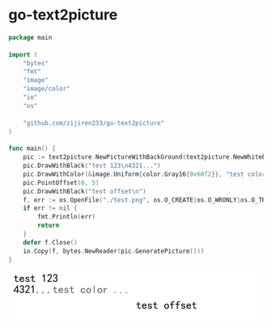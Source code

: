 # go-text2picture

```go
package main

import (
	"bytes"
	"fmt"
	"image"
	"image/color"
	"io"
	"os"

	"github.com/zijiren233/go-text2picture"
)

func main() {
	pic := text2picture.NewPictureWithBackGround(text2picture.NewWhiteBackGround(500, 100), 320, 10, 5)
	pic.DrawWithBlack("test 123\n4321...")
	pic.DrawWithColor(&image.Uniform{color.Gray16{0x60f2}}, "test color ... ")
	pic.PointOffset(0, 5)
	pic.DrawWithBlack("test offset\n")
	f, err := os.OpenFile("./test.png", os.O_CREATE|os.O_WRONLY|os.O_TRUNC, os.ModePerm)
	if err != nil {
		fmt.Println(err)
		return
	}
	defer f.Close()
	io.Copy(f, bytes.NewReader(pic.GeneratePicture()))
}
```

<img src="https://github.com/zijiren233/go-text2picture/blob/main/example/example.png" />